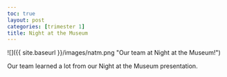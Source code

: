 ```yaml
---
toc: true
layout: post
categories: [trimester 1]
title: Night at the Museum
---
```


![]({{ site.baseurl }}/images/natm.png "Our team at Night at the Museum!")


Our team learned a lot from our Night at the Museum presentation. 